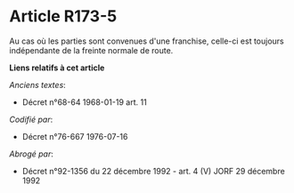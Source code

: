 # Article R173-5

Au cas où les parties sont convenues d'une franchise, celle-ci est toujours indépendante de la freinte normale de route.

**Liens relatifs à cet article**

_Anciens textes_:

  - Décret n°68-64 1968-01-19 art. 11

_Codifié par_:

  - Décret n°76-667 1976-07-16

_Abrogé par_:

  - Décret n°92-1356 du 22 décembre 1992 - art. 4 (V) JORF 29 décembre 1992
